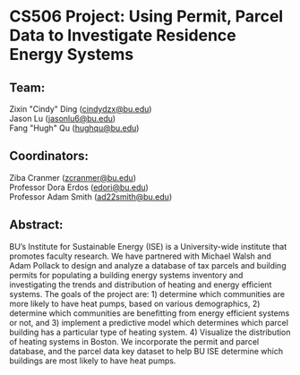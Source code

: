 # CS506 Project: Using Permit, Parcel Data to Investigate Residence Energy Systems

## Team: 
Zixin "Cindy" Ding (cindydzx@bu.edu)<br/>
Jason Lu (jasonlu6@bu.edu)<br/>
Fang "Hugh" Qu (hughqu@bu.edu)<br/>

## Coordinators:
Ziba Cranmer (zcranmer@bu.edu)<br/>
Professor Dora Erdos (edori@bu.edu)<br/> 
Professor Adam Smith (ad22smith@bu.edu)<br/>

## Abstract:
BU’s Institute for Sustainable Energy (ISE) is a University-wide institute that promotes faculty research. We have partnered with Michael Walsh and Adam Pollack to design and analyze a database of tax parcels and building permits for populating a building energy systems inventory and investigating the trends and distribution of heating and energy efficient systems. The goals of the project are: 1) determine which communities are more likely to have heat pumps, based on various demographics, 2) determine which communities are benefitting from energy efficient systems or not, and 3) implement a predictive model which determines which parcel building has a particular type of heating system. 4) Visualize the distribution of heating systems in Boston. We incorporate the permit and parcel database, and the parcel data key dataset to help BU ISE determine which buildings are most likely to have heat pumps.